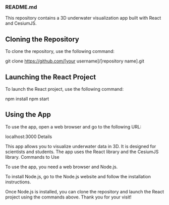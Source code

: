 ### README.md

This repository contains a 3D underwater visualization app built with React and CesiumJS.

## Cloning the Repository

To clone the repository, use the following command:

git clone https://github.com/[your username]/[repository name].git


## Launching the React Project

To launch the React project, use the following command:

npm install
npm start


## Using the App

To use the app, open a web browser and go to the following URL:

localhost:3000
Details

This app allows you to visualize underwater data in 3D. It is designed for scientists and students. The app uses the React library and the CesiumJS library.
Commands to Use

To use the app, you need a web browser and Node.js.

To install Node.js, go to the Node.js website and follow the installation instructions.

Once Node.js is installed, you can clone the repository and launch the React project using the commands above.
Thank you for your visit!
